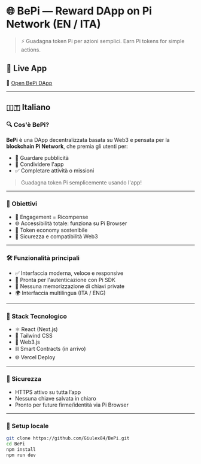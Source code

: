 # 🌐 BePi — Reward DApp on Pi Network (EN / ITA)

> ⚡ Guadagna token Pi per azioni semplici. Earn Pi tokens for simple actions.

## 🚀 Live App
🔗 [Open BePi DApp](https://v0-new-project-iawcvdaq040.vercel.app)

---

## 🇮🇹 Italiano

### 🔍 Cos'è BePi?
**BePi** è una DApp decentralizzata basata su Web3 e pensata per la **blockchain Pi Network**, che premia gli utenti per:

- 👀 Guardare pubblicità
- 📲 Condividere l'app
- ✅ Completare attività o missioni

> Guadagna token Pi semplicemente usando l'app!

---

### 🏁 Obiettivi
- 💸 Engagement = Ricompense
- 🌐 Accessibilità totale: funziona su Pi Browser
- 🔁 Token economy sostenibile
- 🔐 Sicurezza e compatibilità Web3

---

### 🛠 Funzionalità principali
- ✅ Interfaccia moderna, veloce e responsive
- 🧠 Pronta per l'autenticazione con Pi SDK
- 🔐 Nessuna memorizzazione di chiavi private
- 🌍 Interfaccia multilingua (ITA / ENG)

---

### 🔧 Stack Tecnologico
- ⚛️ React (Next.js)
- 💨 Tailwind CSS
- 🔗 Web3.js
- ⛓ Smart Contracts (in arrivo)
- 🌐 Vercel Deploy

---

### 🔐 Sicurezza
- HTTPS attivo su tutta l’app
- Nessuna chiave salvata in chiaro
- Pronto per future firme/identità via Pi Browser

---

### 🧪 Setup locale

```bash
git clone https://github.com/Giulex84/BePi.git
cd BePi
npm install
npm run dev
